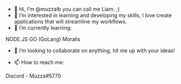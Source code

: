 - 👋 Hi, I’m @muzzalb you can call me Liam. ;)
- 👀 I’m interested in learning and developing my skills, I love create applications that will streamline my workflows.
- 🌱 I’m currently learning:

NODE.JS
GO (GoLang)
Moralis

- 💞️ I’m looking to collaborate on anything, hit me up with your ideas!

- 📫 How to reach me:

Discord - Muzza#5770

<!---
muzzalb/muzzalb is a ✨ special ✨ repository because its `README.md` (this file) appears on your GitHub profile.
You can click the Preview link to take a look at your changes.
--->
